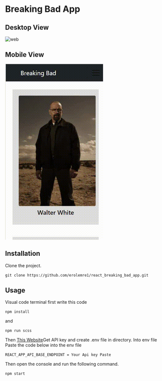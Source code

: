 # Breaking Bad App

## Desktop View
![web](https://github.com/erolemre1/react_breaking_bad_app/blob/main/BREAK%C4%B0NG-WEB.gif)

## Mobile View
![mobile](https://raw.githubusercontent.com/erolemre1/react_breaking_bad_app/main/breakib-mobile.gif)


## Installation
Clone the project.
```
git clone https://github.com/erolemre1/react_breaking_bad_app.git
```

## Usage
Visual code terminal first write this code
```
npm install

```
and
```
npm run scss
```

Then
[This Website](https://breakingbadapi.com/)Get API key and create .env file in directory. Into env file Paste the code below into the env file


```
REACT_APP_API_BASE_ENDPOINT = Your Api key Paste
```


Then open the console and run the following command.

```
npm start
```




